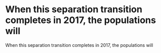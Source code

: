 # When this separation transition completes in 2017, the populations will

When this separation transition completes in 2017, the populations will